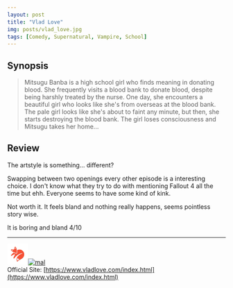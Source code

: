 ```yaml
---
layout: post
title: "Vlad Love"
img: posts/vlad_love.jpg 
tags: [Comedy, Supernatural, Vampire, School]
---
```


## Synopsis
>Mitsugu Banba is a high school girl who finds meaning in donating blood. She frequently visits a blood bank to donate blood, despite being harshly treated by the nurse. One day, she encounters a beautiful girl who looks like she's from overseas at the blood bank. The pale girl looks like she's about to faint any minute, but then, she starts destroying the blood bank. The girl loses consciousness and Mitsugu takes her home...

## Review
The artstyle is something... different?

Swapping between two openings every other episode is a interesting choice. I don't know what they try to do with mentioning Fallout 4 all the time but ehh. Everyone seems to have some kind of kink.

Not worth it. It feels bland and nothing really happens, seems pointless story wise.
   
It is boring and bland 4/10

---

[![kitsu](..\assets\img\kitsu.png)](https://kitsu.io/anime/vlad-love)[![mal](..\assets\img\mal.ico)](https://myanimelist.net/anime/39990/Vlad_Love)  
Official Site: [https://www.vladlove.com/index.html](https://www.vladlove.com/index.html)